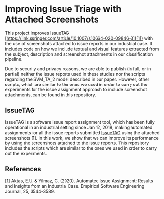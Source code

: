 # Improving Issue Triage with Attached Screenshots

This project improves IssueTAG [https://link.springer.com/article/10.1007/s10664-020-09846-3]([1]) with the use of screenshots attached to issue reports in our industrial case. It includes code on how we include textual and visual features extracted from the subject, description and screenshot attachments in our classification pipeline. 

Due to security and privacy reasons, we are able to publish (in full, or in partial) neither the issue reports used in these studies nor the scripts regarding the SVM_TA_2 model described in our paper. However, other scripts, which are similar to the ones we used in order to carry out the experiments for the issue assignment approach to include screenshot attachments, can be found in this repository. 

## IssueTAG

IssueTAG is a software issue report assignment tool, which has been fully operational in an industrial setting since Jan 12, 2018, making automated assignments for all the issue reports submitted [IssueTAG](https://github.com/ethemutku/IssueTAG) using the attached screenshots [1]. In this work, we show that we can improve its performance by using the screenshots attached to the issue reports. This repository includes the scripts which are similar to the ones we used in order to carry out the experiments.

## References

[1] Aktas, E.U. & Yilmaz, C. (2020). Automated Issue Assignment: Results and Insights from an Industrial Case. Empirical Software Engineering Journal, 25, 3544-3589.
